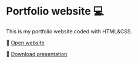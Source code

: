 # Portfolio website 💻

This is my portfolio website coded with HTML&CSS.

🔗 [Open website](https://camilla-gammeri.github.io/portfolio/)

📁 [Download presentation](https://linktodocumentation)